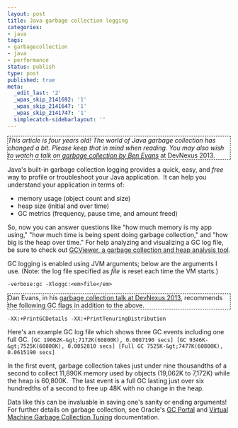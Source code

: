 ```yaml
---
layout: post
title: Java garbage collection logging
categories:
- java
tags:
- garbagecollection
- java
- performance
status: publish
type: post
published: true
meta:
  _edit_last: '2'
  _wpas_skip_2141692: '1'
  _wpas_skip_2141647: '1'
  _wpas_skip_2141747: '1'
  simplecatch-sidebarlayout: ''
---
```

<p style="border: thin dashed;"><em>This article is four years old! The world of Java garbage collection has changed a bit. Please keep that in mind when reading. You may also wish to watch a talk on <a href="http://www.infoq.com/presentations/Visualizing-Java-GC">garbage collection by Ben Evans</a></em> at DevNexus 2013.</p>

Java's built-in garbage collection logging provides a quick, easy, and <em>free</em> way to profile or troubleshoot your Java application.&nbsp; It can help you understand your application in terms of:
<ul>
	<li>memory usage (object count and size)</li>
	<li>heap size (initial and over time)</li>
	<li>GC metrics (frequency, pause time, and amount freed)</li>
</ul>
So, now you can answer questions like "how much memory is my app using," "how much time is being spent doing garbage collection," and "how big is the heap over time." For help analyzing and visualizing a GC log file, be sure to check out <a title="GCViewer, garbage collection and heap analysis tool" href="/2009/01/gcviewer-garbage-collection-and-heap-analysis/">GCViewer, a garbage collection and heap analysis tool</a>.

GC logging is enabled using JVM arguments; below are the arguments I use. <!--more-->(Note: the log file specified as <em>file</em> is reset each time the VM starts.)

`-verbose:gc -Xloggc:<em>file</em>`

<p style="border: thin dashed;">Dan Evans, in his <a href="http://www.infoq.com/presentations/Visualizing-Java-GC">garbage collection talk at DevNexus 2013</a>, recommends the following GC flags in addition to the above.

`-XX:+PrintGCDetails -XX:+PrintTenuringDistribution`</p>

Here's an example GC log file which shows three GC events including one full GC.
`
[GC 19062K-&gt;7172K(60800K), 0.0087190 secs]
[GC 9346K-&gt;7525K(60800K), 0.0052810 secs]
[Full GC 7525K-&gt;7477K(60800K), 0.0615190 secs]
`

In the first event, garbage collection takes just under nine thousandths of a second to collect 11,890K memory used by objects (19,062K to 7,172K) while the heap is 60,800K.&nbsp; The last event is a full GC lasting just over six hundredths of a second to free up 48K with no change in the heap.

Data like this can be invaluable in saving one's sanity or ending arguments! For further details on garbage collection, see Oracle's&nbsp;<a title="article on GC Portal" href="http://www.oracle.com/technetwork/articles/javase/gcportal-136937.html">GC Portal</a> and <a title="doc on GC tuning" href="http://www.oracle.com/technetwork/java/javase/gc-tuning-6-140523.html">Virtual Machine Garbage Collection Tuning</a> documentation.
